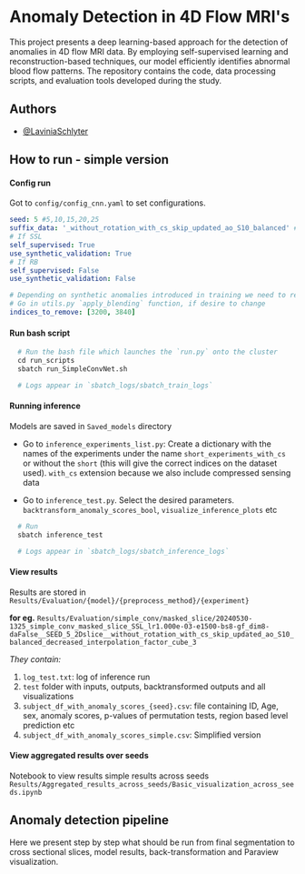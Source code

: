 
# Anomaly Detection in 4D Flow MRI's



This project presents a deep learning-based approach for the detection of anomalies in 4D flow MRI data. By employing self-supervised learning and reconstruction-based techniques, our model efficiently identifies abnormal blood flow patterns. The repository contains the code, data processing scripts, and evaluation tools developed during the study.

## Authors

- [@LaviniaSchlyter](https://github.com/LaviSchlyter)


## How to run - simple version

#### Config run

Got to `config/config_cnn.yaml` to set configurations. 
```yaml
seed: 5 #5,10,15,20,25
suffix_data: '_without_rotation_with_cs_skip_updated_ao_S10_balanced' # used for paper
# If SSL
self_supervised: True
use_synthetic_validation: True
# If RB
self_supervised: False
use_synthetic_validation: False

# Depending on synthetic anomalies introduced in training we need to remove indices from validation. For the paper, we use in training Poisson blending with gradient mixing in training so we remove in validation. We have 10 subjects in validation.
# Go in utils.py `apply_blending` function, if desire to change 
indices_to_remove: [3200, 3840]

```

#### Run bash script
```python
  # Run the bash file which launches the `run.py` onto the cluster
  cd run_scripts
  sbatch run_SimpleConvNet.sh

  # Logs appear in `sbatch_logs/sbatch_train_logs`
```
#### Running inference
Models are saved in `Saved_models` directory

- Go to `inference_experiments_list.py`: Create a dictionary with the names of the experiments under the name ```short_experiments_with_cs``` or without the `short` (this will give the correct indices on the dataset used). `with_cs` extension because we also include compressed sensing data

- Go to `inference_test.py`. Select the desired parameters. `backtransform_anomaly_scores_bool`, `visualize_inference_plots` etc

```python
  # Run
  sbatch inference_test

  # Logs appear in `sbatch_logs/sbatch_inference_logs`
```

#### View results

Results are stored in `Results/Evaluation/{model}/{preprocess_method}/{experiment}` 

**for eg.** `Results/Evaluation/simple_conv/masked_slice/20240530-1325_simple_conv_masked_slice_SSL_lr1.000e-03-e1500-bs8-gf_dim8-daFalse__SEED_5_2Dslice__without_rotation_with_cs_skip_updated_ao_S10_balanced_decreased_interpolation_factor_cube_3`

_They contain:_

1. `log_test.txt`: log of inference run
2. `test` folder with inputs, outputs, backtransformed outputs and all visualizations
3. `subject_df_with_anomaly_scores_{seed}.csv`: file containing ID, Age, sex, anomaly scores, p-values of permutation tests, region based level prediction etc
4. `subject_df_with_anomaly_scores_simple.csv`: Simplified version


#### View aggregated results over seeds
Notebook to view results simple results across seeds
`Results/Aggregated_results_across_seeds/Basic_visualization_across_seeds.ipynb`


## Anomaly detection pipeline
Here we present step by step what should be run from final segmentation to cross sectional slices, model results, back-transformation and Paraview visualization.



